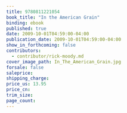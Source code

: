 ```yaml
---
title: 9780811221054
book_title: "In the American Grain"
binding: ebook
published: true
date: 2009-10-01T04:59:00-04:00
publication_date: 2009-10-01T04:59:00-04:00
show_in_forthcoming: false
contributors:
  - contributor/rick-moody.md
cover_image_path: In_The_American_Grain.jpg
forsale: false
saleprice:
shipping_charge:
price_us: 13.95
price_cn:
trim_size:
page_count:
---
```


